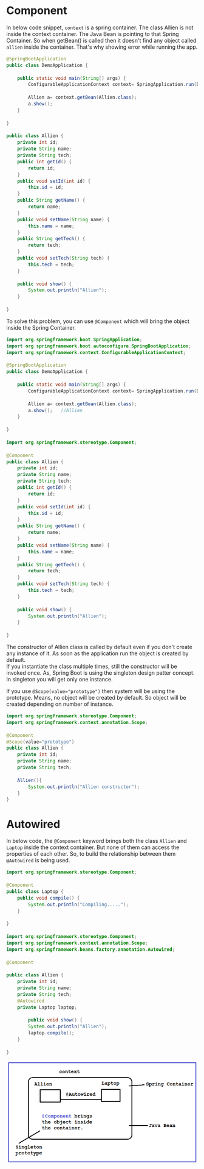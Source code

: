 # Component
In below code snippet, `context` is a spring container. The class Allien is not inside the context container. The Java Bean is pointing to that Spring Container. So when getBean() is called then it doesn't find any object called `allien` inside the container. That's why showing error while running the app.
```java
@SpringBootApplication
public class DemoApplication {

	public static void main(String[] args) {
		ConfigurableApplicationContext context= SpringApplication.run(DemoApplication.class, args);
		
		Allien a= context.getBean(Allien.class);
		a.show();
	}

}

public class Allien {
	private int id;
	private String name;
	private String tech;
	public int getId() {
		return id;
	}
	public void setId(int id) {
		this.id = id;
	}
	public String getName() {
		return name;
	}
	public void setName(String name) {
		this.name = name;
	}
	public String getTech() {
		return tech;
	}
	public void setTech(String tech) {
		this.tech = tech;
	}
	
	public void show() {
		System.out.println("Allien");
	}

}
```

To solve this problem, you can use `@Component` which will bring the object inside the Spring Container.

```java
import org.springframework.boot.SpringApplication;
import org.springframework.boot.autoconfigure.SpringBootApplication;
import org.springframework.context.ConfigurableApplicationContext;

@SpringBootApplication
public class DemoApplication {

	public static void main(String[] args) {
		ConfigurableApplicationContext context= SpringApplication.run(DemoApplication.class, args);
		
		Allien a= context.getBean(Allien.class);
		a.show();	//Allien
	}

}

import org.springframework.stereotype.Component;

@Component
public class Allien {
	private int id;
	private String name;
	private String tech;
	public int getId() {
		return id;
	}
	public void setId(int id) {
		this.id = id;
	}
	public String getName() {
		return name;
	}
	public void setName(String name) {
		this.name = name;
	}
	public String getTech() {
		return tech;
	}
	public void setTech(String tech) {
		this.tech = tech;
	}
	
	public void show() {
		System.out.println("Allien");
	}

}

```
The constructor of Allien class is called by default even if you don't create any instance of it. As soon as the application run the object is created by default.  
If you instantiate the class multiple times, still the constructor will be invoked once. As, Spring Boot is using the singleton design patter concept. In singleton you will get only one instance.  

If you use `@Scope(value="prototype")` then system will be using the prototype. Means, no object will be created by default. So object will be created depending on number of instance.

```java
import org.springframework.stereotype.Component;
import org.springframework.context.annotation.Scope;

@Component
@Scope(value="prototype")
public class Allien {
	private int id;
	private String name;
	private String tech;
	
	Allien(){
		System.out.println("Allien constructor");
	}
}
```
# Autowired

In below code, the `@Component` keyword brings both the class `Allien` and `Laptop` inside the context container. But none of them can access the properties of each other. So, to build the relationship between them `@Autowired` is being used.

```java
import org.springframework.stereotype.Component;

@Component
public class Laptop {
	public void compile() {
		System.out.println("Compiling.....");
	}

}

import org.springframework.stereotype.Component;
import org.springframework.context.annotation.Scope;
import org.springframework.beans.factory.annotation.Autowired;

@Component

public class Allien {
	private int id;
	private String name;
	private String tech;
	@Autowired
	private Laptop laptop;

    	public void show() {
		System.out.println("Allien");
		laptop.compile();
	}

}
```

![pictures](Pictures/auto.png)